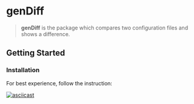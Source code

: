 # genDiff

> **genDiff** is the package which compares two configuration files and shows a difference.

## Getting Started

### Installation 
For best experience, follow the instruction:

[![asciicast](https://asciinema.org/a/WxdIop4WJ757W6c9graxBqqzy.svg)](https://asciinema.org/a/WxdIop4WJ757W6c9graxBqqzy)